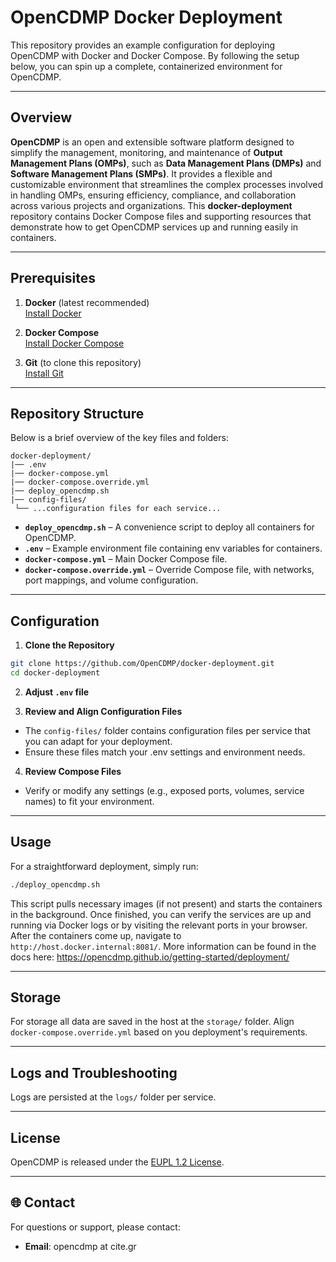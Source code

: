 # OpenCDMP Docker Deployment

This repository provides an example configuration for deploying OpenCDMP with Docker and Docker Compose. By following the setup below, you can spin up a complete, containerized environment for OpenCDMP.

---

## Overview

**OpenCDMP** is an open and extensible software platform designed to simplify the management, monitoring, and maintenance of **Output Management Plans (OMPs)**, such as **Data Management Plans (DMPs)** and **Software Management Plans (SMPs)**. It provides a flexible and customizable environment that streamlines the complex processes involved in handling OMPs, ensuring efficiency, compliance, and collaboration across various projects and organizations. 
This **docker-deployment** repository contains Docker Compose files and supporting resources that demonstrate how to get OpenCDMP services up and running easily in containers.

---

## Prerequisites

1. **Docker** (latest recommended)  
   [Install Docker](https://docs.docker.com/get-docker/)

2. **Docker Compose**  
   [Install Docker Compose](https://docs.docker.com/compose/install/)

3. **Git** (to clone this repository)  
   [Install Git](https://git-scm.com/downloads)

---

## Repository Structure

Below is a brief overview of the key files and folders:

```
docker-deployment/
|── .env
|── docker-compose.yml
|── docker-compose.override.yml
|── deploy_opencdmp.sh
|── config-files/
 └── ...configuration files for each service...
```
- **`deploy_opencdmp.sh`** – A convenience script to deploy all containers for OpenCDMP.  
- **`.env`** – Example environment file containing env variables for containers.
- **`docker-compose.yml`** – Main Docker Compose file.
- **`docker-compose.override.yml`** – Override Compose file, with networks, port mappings, and volume configuration.

---

## Configuration

1. **Clone the Repository**
```bash
git clone https://github.com/OpenCDMP/docker-deployment.git
cd docker-deployment
```

2. **Adjust `.env` file**

3. **Review and Align Configuration Files**
  - The `config-files/` folder contains configuration files per service that you can adapt for your deployment.
  - Ensure these files match your .env settings and environment needs.

4. **Review Compose Files** 
  - Verify or modify any settings (e.g., exposed ports, volumes, service names) to fit your environment.

---

## Usage

For a straightforward deployment, simply run:

```bash
./deploy_opencdmp.sh
```

This script pulls necessary images (if not present) and starts the containers in the background. Once finished, you can verify the services are up and running via Docker logs or by visiting the relevant ports in your browser.
After the containers come up, navigate to `http://host.docker.internal:8081/`.
More information can be found in the docs here: https://opencdmp.github.io/getting-started/deployment/

---

## Storage

For storage all data are saved in the host at the `storage/` folder. Align `docker-compose.override.yml` based on you deployment's requirements.

---

## Logs and Troubleshooting

Logs are persisted at the `logs/` folder per service.

---

## License

OpenCDMP is released under the [EUPL 1.2 License](LICENSE).

---

## 🌐 **Contact**

For questions or support, please contact:

- **Email**: opencdmp at cite.gr

